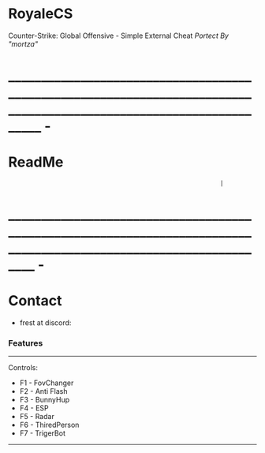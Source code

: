 # RoyaleCS
Counter-Strike: Global Offensive - Simple External Cheat _Portect By "mortza"_


# ____________________________________________________________________________________________________________________ -
# ReadMe                                                                                                             
                                                                |
 # ___________________________________________________________________________________________________________________ -

# Contact
- frest at discord: 

### Features

__________________________________
Controls:
  - F1 - FovChanger
  - F2 - Anti Flash	
  - F3 - BunnyHup	
  - F4 - ESP	
  - F5 - Radar	
  - F6 - ThiredPerson	
  - F7 - TrigerBot
 __________________________________


